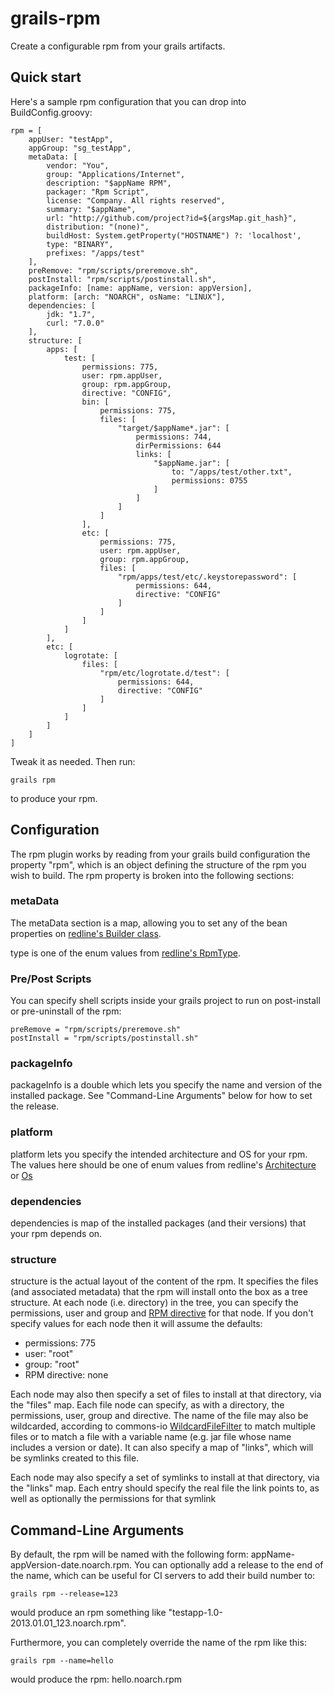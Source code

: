 grails-rpm
==========

Create a configurable rpm from your grails artifacts.

## Quick start
Here's a sample rpm configuration that you can drop into BuildConfig.groovy:
```
rpm = [
    appUser: "testApp",
    appGroup: "sg_testApp",
    metaData: [
        vendor: "You",
        group: "Applications/Internet",
        description: "$appName RPM",
        packager: "Rpm Script",
        license: "Company. All rights reserved",
        summary: "$appName",
        url: "http://github.com/project?id=${argsMap.git_hash}",
        distribution: "(none)",
        buildHost: System.getProperty("HOSTNAME") ?: 'localhost',
        type: "BINARY",
        prefixes: "/apps/test"
    ],
    preRemove: "rpm/scripts/preremove.sh",
    postInstall: "rpm/scripts/postinstall.sh",
    packageInfo: [name: appName, version: appVersion],
    platform: [arch: "NOARCH", osName: "LINUX"],
    dependencies: [
        jdk: "1.7",
        curl: "7.0.0"
    ],
    structure: [
        apps: [
            test: [
                permissions: 775,
                user: rpm.appUser,
                group: rpm.appGroup,
                directive: "CONFIG",
                bin: [
                    permissions: 775,
                    files: [
                        "target/$appName*.jar": [
                            permissions: 744,
                            dirPermissions: 644
                            links: [
                                "$appName.jar": [
                                    to: "/apps/test/other.txt",
                                    permissions: 0755
                                ]
                            ]
                        ]
                    ]
                ],
                etc: [
                    permissions: 775,
                    user: rpm.appUser,
                    group: rpm.appGroup,
                    files: [
                        "rpm/apps/test/etc/.keystorepassword": [
                            permissions: 644,
                            directive: "CONFIG"
                        ]
                    ]
                ]
            ]
        ],
        etc: [
            logrotate: [
                files: [
                    "rpm/etc/logrotate.d/test": [
                        permissions: 644,
                        directive: "CONFIG"
                    ]
                ]
            ]
        ]
    ]
]
```
Tweak it as needed. Then run:
```
grails rpm
```
to produce your rpm.

## Configuration
The rpm plugin works by reading from your grails build configuration the property "rpm", which is an object defining the structure of the rpm you
wish to build. The rpm property is broken into the following sections:

### metaData
The metaData section is a map, allowing you to set any of the bean properties on [redline's Builder class](http://redline-rpm.org/apidocs/org/freecompany/redline/Builder.html).

type is one of the enum values from [redline's RpmType](http://redline-rpm.org/apidocs/org/freecompany/redline/header/RpmType.html).

### Pre/Post Scripts
You can specify shell scripts inside your grails project to run on post-install or pre-uninstall of the rpm:
```
preRemove = "rpm/scripts/preremove.sh"
postInstall = "rpm/scripts/postinstall.sh"
```

### packageInfo
packageInfo is a double which lets you specify the name and version of the installed package. See "Command-Line Arguments" below for how to set the release.

### platform
platform lets you specify the intended architecture and OS for your rpm. The values here should be one of enum values from redline's [Architecture](http://redline-rpm.org/apidocs/org/freecompany/redline/header/Architecture.html)
or [Os](http://redline-rpm.org/apidocs/org/freecompany/redline/header/Os.html)

### dependencies
dependencies is map of the installed packages (and their versions) that your rpm depends on.

### structure
structure is the actual layout of the content of the rpm. It specifies the files (and associated metadata) that the rpm will install onto the box as
a tree structure. At each node (i.e. directory) in the tree, you can specify the permissions, user and group and [RPM directive](http://www.rpm.org/max-rpm/s1-rpm-inside-files-list-directives.html) for that
node. If you don't specify values for each node then it will assume the defaults:
- permissions: 775
- user: "root"
- group: "root"
- RPM directive: none

Each node may also then specify a set of files to install at that directory, via the "files" map. Each file node can specify, as with a directory, the
permissions, user, group and directive. The name of the file may also be wildcarded, according to commons-io [WildcardFileFilter](http://commons.apache.org/proper/commons-io/apidocs/org/apache/commons/io/filefilter/WildcardFileFilter.html)
to match multiple files or to match a file with a variable name (e.g. jar file whose name includes a version or date). It can also specify a map of "links", which will be symlinks created to this file.

Each node may also specify a set of symlinks to install at that directory, via the "links" map. Each entry should specify the real file the link points to, as well as optionally
the permissions for that symlink

## Command-Line Arguments
By default, the rpm will be named with the following form: appName-appVersion-date.noarch.rpm. You can optionally add a release
to the end of the name, which can be useful for CI servers to add their build number to:
```
grails rpm --release=123
```
would produce an rpm something like "testapp-1.0-2013.01.01_123.noarch.rpm".

Furthermore, you can completely override the name of the rpm like this:
```
grails rpm --name=hello
```
would produce the rpm: hello.noarch.rpm
